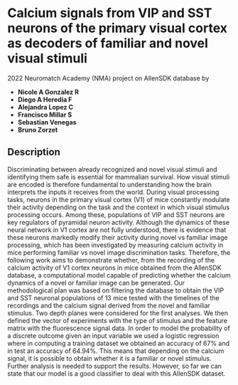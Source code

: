 # Calcium signals from VIP and SST neurons of the primary visual cortex as decoders of familiar and novel visual stimuli 

2022 Neuromatch Academy (NMA) project on AllenSDK database by

- **Nicole A Gonzalez R**
- **Diego A Heredia F**
- **Alejandra Lopez C**
- **Francisco Millar S**
- **Sebastian Venegas**
- **Bruno Zorzet**

## Description

Discriminating between already recognized and novel visual stimuli and identifying them safe is essential for mammalian survival. How visual stimuli are encoded is therefore  fundamental to understanding how the brain interprets the inputs it receives from the world. During visual processing tasks, neurons in the primary visual cortex (V1) of mice constantly modulate their activity depending on the task and the context in which visual stimulus processing occurs. Among these, populations of VIP and SST neurons are key regulators of pyramidal neuron activity. Although the dynamics of these neural network in V1 cortex are not fully understood, there is evidence that these neurons markedly modify their activity during novel vs familiar image processing, which has been investigated by measuring calcium activity in mice performing familiar vs novel image discrimination tasks. Therefore, the following work aims to demonstrate whether, from the recording of the calcium activity of V1 cortex neurons in mice obtained from the AllenSDK database, a computational model capable of predicting whether the calcium dynamics of a novel or familiar image can be generated. Our methodological plan was based on filtering the database to obtain the VIP and SST neuronal populations of 13 mice tested with the timelines of the recordings and the calcium signal derived from the novel and familiar stimulus. Two depth planes were considered for the first analyses. We then defined the vector of experiments with the type of stimulus and the feature matrix with the fluorescence signal data. In order to model the probability of a discrete outcome given an input variable we used a logistic regression where in computing a training dataset we obtained an accuracy of 67% and in test an accuracy of 64.94%. This means that depending on the calcium signal, it is possible to obtain whether it is a familiar or novel stimulus. Further analysis is needed to support the results. However, so far we can state that our model is a good classifier to deal with this AllenSDK dataset. 

##

